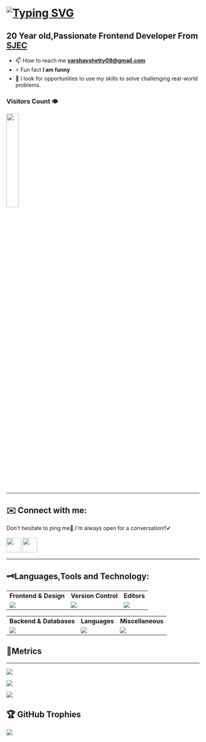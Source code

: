 
# <a href="https://git.io/typing-svg" align="center"><img src="https://readme-typing-svg.demolab.com?font=Fira+Code&weight=600&size=30&pause=1000&center=true&vCenter=true&width=438&height=150&lines=Hii!%2CI+am+Varsha" alt="Typing SVG" /></a>
## 20 Year old,Passionate Frontend Developer From [SJEC](https://sjec.ac.in)


- 📫 How to reach me **varshavshetty09@gmail.com**
- ⚡ Fun fact **I am funny**
- 🌱 I look for opportunities to use my skills to solve challenging real-world problems.

<h3><b>Visitors Count 👁️</b></h3>
<img width = 25% src = "https://profile-counter.glitch.me/{varshavshetty}/count.svg">

<hr>

<h2 align="left">✉️ Connect with me:</h2>
Don't hesitate to ping me🤝.I'm always open for a conversation!!✔ <br> <br>
<a href = "https://linkedin.com/in/varsha-v-shetty-596448241"><img src = "https://skillicons.dev/icons?i=linkedin&theme=dark" height = 38></a>
<a href = "https://instagram.com/varsha_v_shettyy/"><img src = "https://skillicons.dev/icons?i=instagram&theme=dark" height = 38></a>
	
<hr>

<h2 align="left">🗝️Languages,Tools and Technology:</h2>
<table>
<tr>
	<td><strong>Frontend & Design</strong></td>
	<td><strong>Version Control</strong></td>
	<td><strong>Editors</strong></td>
</tr>
<tr>
	<td><img src = "https://skillicons.dev/icons?i=html,css,js" ></td>
	<td><img src = "https://skillicons.dev/icons?i=git,github&theme=dark"></td>
	<td><img src = "https://skillicons.dev/icons?i=vscode,vim&theme=dark"></td>
</tr>
</table>
<table>
<tr>
	<td><strong>Backend & Databases</strong></td>
	<td><strong>Languages</strong></td>
	<td><strong>Miscellaneous</strong></td>
</tr>
<tr>
	<td><img src = "https://skillicons.dev/icons?i=flask,mysql&theme=dark"></td>
	<td><img src = "https://skillicons.dev/icons?i=c,cpp,py,java&theme=dark"></td>
	<td><img src = "https://skillicons.dev/icons?i=md,arduino,linux&theme=dark"></td>
</tr>
</table>

## 📏Metrics
<hr>


![](https://github-readme-stats.vercel.app/api?username=varshavshetty&theme=radical&show_icons=true&locale=en)

![](https://github-readme-stats.vercel.app/api/top-langs/?username=varshavshetty&theme=radical&hide_border=false&include_all_commits=true&count_private=true&layout=compact)

![](https://github-contributor-stats.vercel.app/api?username=varshavshetty&limit=3&theme=radical&combine_all_yearly_contributions=true)

## 🏆 GitHub Trophies
![](https://github-profile-trophy.vercel.app/?username=varshavshetty&theme=radical&no-frame=false&no-bg=true&margin-w=4)
